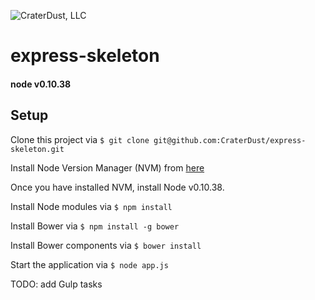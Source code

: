 ![CraterDust, LLC](http://craterdust.com/images/logo.d218da64.png)
# express-skeleton
#### node v0.10.38
## Setup
Clone this project via ```$ git clone git@github.com:CraterDust/express-skeleton.git```

Install Node Version Manager (NVM) from [here](https://github.com/creationix/nvm)

Once you have installed NVM, install Node v0.10.38.

Install Node modules via ```$ npm install```

Install Bower via ```$ npm install -g bower```

Install Bower components via ```$ bower install```

Start the application via ```$ node app.js```

TODO: add Gulp tasks

